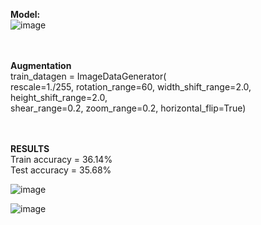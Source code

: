 **Model:** </br>
![image](https://user-images.githubusercontent.com/65457437/144980895-e7c44c97-b1ca-4586-8739-e2d9328465da.png)

 </br> </br>
**Augmentation** </br>
train_datagen = ImageDataGenerator( </br>
        rescale=1./255, rotation_range=60, width_shift_range=2.0, height_shift_range=2.0, </br>
        shear_range=0.2,
        zoom_range=0.2,
        horizontal_flip=True)

 </br> </br>
**RESULTS** </br>
Train accuracy = 36.14% </br>
Test accuracy = 35.68%  </br>

![image](https://user-images.githubusercontent.com/65457437/144980821-7c1ecac8-9668-4fc5-89a6-129fa5e46113.png)

![image](https://user-images.githubusercontent.com/65457437/144980822-672be03c-646c-479e-ae7a-875b2646d9ee.png)
